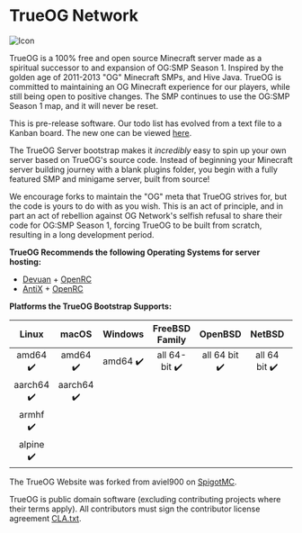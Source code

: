 # TrueOG Network

![Icon](https://raw.githubusercontent.com/NotAlexNoyle/true-og/main/website/logos/Logo-Alternate-Transparent.png)

TrueOG is a 100% free and open source Minecraft server made as a spiritual successor to and expansion of OG:SMP Season 1. Inspired by the golden age of 2011-2013 "OG" Minecraft SMPs, and Hive Java. TrueOG is committed to maintaining an OG Minecraft experience for our players, while still being open to positive changes. The SMP continues to use the OG:SMP Season 1 map, and it will never be reset.

This is pre-release software. Our todo list has evolved from a text file to a Kanban board. The new one can be viewed [here](https://tree.taiga.io/project/notalexnoyle-true-og/).

The TrueOG Server bootstrap makes it *incredibly* easy to spin up your own server based on TrueOG's source code. Instead of beginning your Minecraft server building journey with a blank plugins folder, you begin with a fully featured SMP and minigame server, built from source!

We encourage forks to maintain the "OG" meta that TrueOG strives for, but the code is yours to do with as you wish. This is an act of principle, and in part an act of rebellion against OG Network's selfish refusal to share their code for OG:SMP Season 1, forcing TrueOG to be built from scratch, resulting in a long development period.

**TrueOG Recommends the following Operating Systems for server hosting:**

- [Devuan](https://devuan.org/) + [OpenRC](https://wiki.gentoo.org/wiki/OpenRC/Users)
- [AntiX](https://antixlinux.com/) + [OpenRC](https://wiki.gentoo.org/wiki/OpenRC/Users)

**Platforms the TrueOG Bootstrap Supports:**

|Linux|macOS|Windows|FreeBSD Family|OpenBSD|NetBSD|SerenityOS|iOS (Jailbroken)|Android|
|:---:|:---:|:---:|:---:|:---:|:---:|:---:|:---:|:---:|
|amd64 :heavy_check_mark:|amd64 :heavy_check_mark:|amd64 :heavy_check_mark:|all 64-bit :heavy_check_mark:|all 64 bit :heavy_check_mark:|all 64 bit :heavy_check_mark:|all 64 bit :heavy_check_mark:|armv7 :heavy_check_mark:|aarch64 :heavy_check_mark:|
|aarch64 :heavy_check_mark:|aarch64 :heavy_check_mark:|
|armhf :heavy_check_mark:|
|alpine :heavy_check_mark:|

The TrueOG Website was forked from aviel900 on [SpigotMC](https://www.spigotmc.org/resources/minecraft-one-page-template.59734/).

TrueOG is public domain software (excluding contributing projects where their terms apply). All contributors must sign the contributor license agreement [CLA.txt](https://github.com/NotAlexNoyle/true-og/blob/main/CLA.txt).
